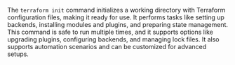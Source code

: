 The `terraform init` command initializes a working directory with Terraform configuration files, making it ready for use. It performs tasks like setting up backends, installing modules and plugins, and preparing state management. This command is safe to run multiple times, and it supports options like upgrading plugins, configuring backends, and managing lock files. It also supports automation scenarios and can be customized for advanced setups.